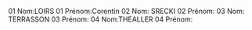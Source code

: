 ﻿01 Nom:LOIRS
01 Prénom:Corentin
02 Nom: SRECKI
02 Prénom:
03 Nom: TERRASSON
03 Prénom:
04 Nom:THEALLER
04 Prénom:
